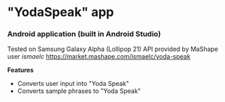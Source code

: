 # "YodaSpeak" app
### Android application (built in Android Studio)

Tested on Samsung Galaxy Alpha (Lollipop 21)
API provided by MaShape user *ismaelc*
https://market.mashape.com/ismaelc/yoda-speak

**Features**
- Converts user input into "Yoda Speak"
- Converts sample phrases to "Yoda Speak"

